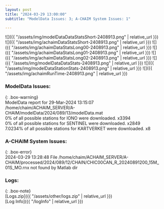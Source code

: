 ```yaml
---
layout: post
title: "2024-03-29 13:00:00"
subtitle: "ModelData Issues: 3; A-CHAIM System Issues: 1"

---
```


![]({{ "/assets/img/modelDataDataStatsShort-2408913.png" | relative_url }})
![]({{ "/assets/img/achaimDataStatsShort-2408913.png" | relative_url }})
![]({{ "/assets/img/achaimDataStatsLong00-2408913.png" | relative_url }})
![]({{ "/assets/img/achaimDataStatsLong01-2408913.png" | relative_url }})
![]({{ "/assets/img/achaimDataStatsLong02-2408913.png" | relative_url }})
![]({{ "/assets/img/modelDataDataStats-2408913.png" | relative_url }})
![]({{ "/assets/img/modelDataStationStats-2408913.png" | relative_url }})
![]({{ "/assets/img/achaimRunTime-2408913.png" | relative_url }})


### ModelData Issues:  
  
{: .box-warning}  
 ModelData report for 29-Mar-2024 13:15:07   
 /home/chaim/ACHAIM_SERVER/A-CHAIM/modelData/2024/089/13/modelData.mat   
 0% of all possible stations for IONO were downloaded. x3394   
 0% of all possible stations for SENTINEL were downloaded. x2849   
 7.0234% of all possible stations for KARTVERKET were downloaded. x8   
  
### A-CHAIM System Issues:  
  
{: .box-error}  
2024-03-29 13:28:48 File /home/chaim/ACHAIM_SERVER/A-CHAIM/processed/2024/089/12/CHAIN/CHIC00CAN_R_20240891200_15M_01S_MO.rnx not found by Matlab dir  

### Logs:  
  
{: .box-note}  
[Logs.zip]({{ "/assets/other/logs.zip" | relative_url }})  
[Log Info]({{ "/logInfo" | relative_url }})  
